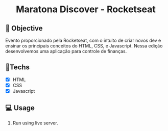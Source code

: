 <h1 align="center">
    Maratona Discover - Rocketseat
</h1>

## 🎯 Objective

Evento proporcionado pela Rocketseat, com o intuito de criar novos dev e ensinar os principais conceitos do HTML, CSS, e Javascript. Nessa edição desenvolvemos uma aplicação para controle de finanças.

## 🚀Techs

- [x] HTML
- [x] CSS
- [x] Javascript

## 💻 Usage

1. Run using live server.<br />
